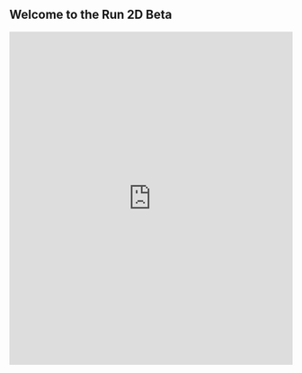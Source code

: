 ## Welcome to the Run 2D Beta

<div style="position:relative;height:0;padding-bottom:117.6%;overflow:hidden;"><iframe style="position:absolute;top:0;left:0;width:100%;height:100%;" src="https://arcade.makecode.com/---run?id=_0JDcxwe7C9gs" allowfullscreen="allowfullscreen" sandbox="allow-popups allow-forms allow-scripts allow-same-origin" frameborder="0"></iframe></div>
